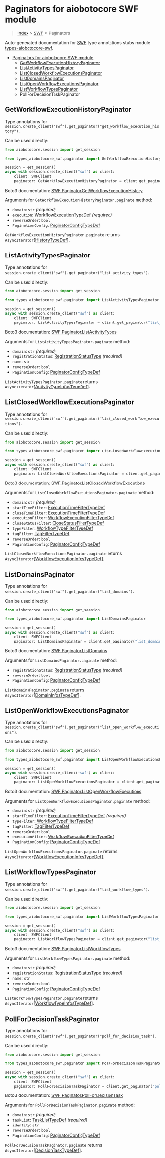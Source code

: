 <a id="paginators-for-aiobotocore-swf-module"></a>

# Paginators for aiobotocore SWF module

> [Index](../README.md) > [SWF](./README.md) > Paginators

Auto-generated documentation for
[SWF](https://boto3.amazonaws.com/v1/documentation/api/latest/reference/services/swf.html#SWF)
type annotations stubs module
[types-aiobotocore-swf](https://pypi.org/project/types-aiobotocore-swf/).

- [Paginators for aiobotocore SWF module](#paginators-for-aiobotocore-swf-module)
  - [GetWorkflowExecutionHistoryPaginator](#getworkflowexecutionhistorypaginator)
  - [ListActivityTypesPaginator](#listactivitytypespaginator)
  - [ListClosedWorkflowExecutionsPaginator](#listclosedworkflowexecutionspaginator)
  - [ListDomainsPaginator](#listdomainspaginator)
  - [ListOpenWorkflowExecutionsPaginator](#listopenworkflowexecutionspaginator)
  - [ListWorkflowTypesPaginator](#listworkflowtypespaginator)
  - [PollForDecisionTaskPaginator](#pollfordecisiontaskpaginator)

<a id="getworkflowexecutionhistorypaginator"></a>

## GetWorkflowExecutionHistoryPaginator

Type annotations for
`session.create_client("swf").get_paginator("get_workflow_execution_history")`.

Can be used directly:

```python
from aiobotocore.session import get_session

from types_aiobotocore_swf.paginator import GetWorkflowExecutionHistoryPaginator

session = get_session()
async with session.create_client("swf") as client:
    client: SWFClient
    paginator: GetWorkflowExecutionHistoryPaginator = client.get_paginator("get_workflow_execution_history")
```

Boto3 documentation:
[SWF.Paginator.GetWorkflowExecutionHistory](https://boto3.amazonaws.com/v1/documentation/api/latest/reference/services/swf.html#SWF.Paginator.GetWorkflowExecutionHistory)

Arguments for `GetWorkflowExecutionHistoryPaginator.paginate` method:

- `domain`: `str` *(required)*
- `execution`:
  [WorkflowExecutionTypeDef](./type_defs.md#workflowexecutiontypedef)
  *(required)*
- `reverseOrder`: `bool`
- `PaginationConfig`:
  [PaginatorConfigTypeDef](./type_defs.md#paginatorconfigtypedef)

`GetWorkflowExecutionHistoryPaginator.paginate` returns
`AsyncIterator`\[[HistoryTypeDef](./type_defs.md#historytypedef)\].

<a id="listactivitytypespaginator"></a>

## ListActivityTypesPaginator

Type annotations for
`session.create_client("swf").get_paginator("list_activity_types")`.

Can be used directly:

```python
from aiobotocore.session import get_session

from types_aiobotocore_swf.paginator import ListActivityTypesPaginator

session = get_session()
async with session.create_client("swf") as client:
    client: SWFClient
    paginator: ListActivityTypesPaginator = client.get_paginator("list_activity_types")
```

Boto3 documentation:
[SWF.Paginator.ListActivityTypes](https://boto3.amazonaws.com/v1/documentation/api/latest/reference/services/swf.html#SWF.Paginator.ListActivityTypes)

Arguments for `ListActivityTypesPaginator.paginate` method:

- `domain`: `str` *(required)*
- `registrationStatus`:
  [RegistrationStatusType](./literals.md#registrationstatustype) *(required)*
- `name`: `str`
- `reverseOrder`: `bool`
- `PaginationConfig`:
  [PaginatorConfigTypeDef](./type_defs.md#paginatorconfigtypedef)

`ListActivityTypesPaginator.paginate` returns
`AsyncIterator`\[[ActivityTypeInfosTypeDef](./type_defs.md#activitytypeinfostypedef)\].

<a id="listclosedworkflowexecutionspaginator"></a>

## ListClosedWorkflowExecutionsPaginator

Type annotations for
`session.create_client("swf").get_paginator("list_closed_workflow_executions")`.

Can be used directly:

```python
from aiobotocore.session import get_session

from types_aiobotocore_swf.paginator import ListClosedWorkflowExecutionsPaginator

session = get_session()
async with session.create_client("swf") as client:
    client: SWFClient
    paginator: ListClosedWorkflowExecutionsPaginator = client.get_paginator("list_closed_workflow_executions")
```

Boto3 documentation:
[SWF.Paginator.ListClosedWorkflowExecutions](https://boto3.amazonaws.com/v1/documentation/api/latest/reference/services/swf.html#SWF.Paginator.ListClosedWorkflowExecutions)

Arguments for `ListClosedWorkflowExecutionsPaginator.paginate` method:

- `domain`: `str` *(required)*
- `startTimeFilter`:
  [ExecutionTimeFilterTypeDef](./type_defs.md#executiontimefiltertypedef)
- `closeTimeFilter`:
  [ExecutionTimeFilterTypeDef](./type_defs.md#executiontimefiltertypedef)
- `executionFilter`:
  [WorkflowExecutionFilterTypeDef](./type_defs.md#workflowexecutionfiltertypedef)
- `closeStatusFilter`:
  [CloseStatusFilterTypeDef](./type_defs.md#closestatusfiltertypedef)
- `typeFilter`:
  [WorkflowTypeFilterTypeDef](./type_defs.md#workflowtypefiltertypedef)
- `tagFilter`: [TagFilterTypeDef](./type_defs.md#tagfiltertypedef)
- `reverseOrder`: `bool`
- `PaginationConfig`:
  [PaginatorConfigTypeDef](./type_defs.md#paginatorconfigtypedef)

`ListClosedWorkflowExecutionsPaginator.paginate` returns
`AsyncIterator`\[[WorkflowExecutionInfosTypeDef](./type_defs.md#workflowexecutioninfostypedef)\].

<a id="listdomainspaginator"></a>

## ListDomainsPaginator

Type annotations for
`session.create_client("swf").get_paginator("list_domains")`.

Can be used directly:

```python
from aiobotocore.session import get_session

from types_aiobotocore_swf.paginator import ListDomainsPaginator

session = get_session()
async with session.create_client("swf") as client:
    client: SWFClient
    paginator: ListDomainsPaginator = client.get_paginator("list_domains")
```

Boto3 documentation:
[SWF.Paginator.ListDomains](https://boto3.amazonaws.com/v1/documentation/api/latest/reference/services/swf.html#SWF.Paginator.ListDomains)

Arguments for `ListDomainsPaginator.paginate` method:

- `registrationStatus`:
  [RegistrationStatusType](./literals.md#registrationstatustype) *(required)*
- `reverseOrder`: `bool`
- `PaginationConfig`:
  [PaginatorConfigTypeDef](./type_defs.md#paginatorconfigtypedef)

`ListDomainsPaginator.paginate` returns
`AsyncIterator`\[[DomainInfosTypeDef](./type_defs.md#domaininfostypedef)\].

<a id="listopenworkflowexecutionspaginator"></a>

## ListOpenWorkflowExecutionsPaginator

Type annotations for
`session.create_client("swf").get_paginator("list_open_workflow_executions")`.

Can be used directly:

```python
from aiobotocore.session import get_session

from types_aiobotocore_swf.paginator import ListOpenWorkflowExecutionsPaginator

session = get_session()
async with session.create_client("swf") as client:
    client: SWFClient
    paginator: ListOpenWorkflowExecutionsPaginator = client.get_paginator("list_open_workflow_executions")
```

Boto3 documentation:
[SWF.Paginator.ListOpenWorkflowExecutions](https://boto3.amazonaws.com/v1/documentation/api/latest/reference/services/swf.html#SWF.Paginator.ListOpenWorkflowExecutions)

Arguments for `ListOpenWorkflowExecutionsPaginator.paginate` method:

- `domain`: `str` *(required)*
- `startTimeFilter`:
  [ExecutionTimeFilterTypeDef](./type_defs.md#executiontimefiltertypedef)
  *(required)*
- `typeFilter`:
  [WorkflowTypeFilterTypeDef](./type_defs.md#workflowtypefiltertypedef)
- `tagFilter`: [TagFilterTypeDef](./type_defs.md#tagfiltertypedef)
- `reverseOrder`: `bool`
- `executionFilter`:
  [WorkflowExecutionFilterTypeDef](./type_defs.md#workflowexecutionfiltertypedef)
- `PaginationConfig`:
  [PaginatorConfigTypeDef](./type_defs.md#paginatorconfigtypedef)

`ListOpenWorkflowExecutionsPaginator.paginate` returns
`AsyncIterator`\[[WorkflowExecutionInfosTypeDef](./type_defs.md#workflowexecutioninfostypedef)\].

<a id="listworkflowtypespaginator"></a>

## ListWorkflowTypesPaginator

Type annotations for
`session.create_client("swf").get_paginator("list_workflow_types")`.

Can be used directly:

```python
from aiobotocore.session import get_session

from types_aiobotocore_swf.paginator import ListWorkflowTypesPaginator

session = get_session()
async with session.create_client("swf") as client:
    client: SWFClient
    paginator: ListWorkflowTypesPaginator = client.get_paginator("list_workflow_types")
```

Boto3 documentation:
[SWF.Paginator.ListWorkflowTypes](https://boto3.amazonaws.com/v1/documentation/api/latest/reference/services/swf.html#SWF.Paginator.ListWorkflowTypes)

Arguments for `ListWorkflowTypesPaginator.paginate` method:

- `domain`: `str` *(required)*
- `registrationStatus`:
  [RegistrationStatusType](./literals.md#registrationstatustype) *(required)*
- `name`: `str`
- `reverseOrder`: `bool`
- `PaginationConfig`:
  [PaginatorConfigTypeDef](./type_defs.md#paginatorconfigtypedef)

`ListWorkflowTypesPaginator.paginate` returns
`AsyncIterator`\[[WorkflowTypeInfosTypeDef](./type_defs.md#workflowtypeinfostypedef)\].

<a id="pollfordecisiontaskpaginator"></a>

## PollForDecisionTaskPaginator

Type annotations for
`session.create_client("swf").get_paginator("poll_for_decision_task")`.

Can be used directly:

```python
from aiobotocore.session import get_session

from types_aiobotocore_swf.paginator import PollForDecisionTaskPaginator

session = get_session()
async with session.create_client("swf") as client:
    client: SWFClient
    paginator: PollForDecisionTaskPaginator = client.get_paginator("poll_for_decision_task")
```

Boto3 documentation:
[SWF.Paginator.PollForDecisionTask](https://boto3.amazonaws.com/v1/documentation/api/latest/reference/services/swf.html#SWF.Paginator.PollForDecisionTask)

Arguments for `PollForDecisionTaskPaginator.paginate` method:

- `domain`: `str` *(required)*
- `taskList`: [TaskListTypeDef](./type_defs.md#tasklisttypedef) *(required)*
- `identity`: `str`
- `reverseOrder`: `bool`
- `PaginationConfig`:
  [PaginatorConfigTypeDef](./type_defs.md#paginatorconfigtypedef)

`PollForDecisionTaskPaginator.paginate` returns
`AsyncIterator`\[[DecisionTaskTypeDef](./type_defs.md#decisiontasktypedef)\].
